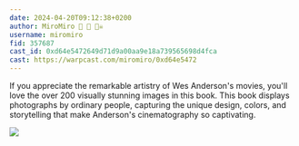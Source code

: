 ```yaml
---
date: 2024-04-20T09:12:38+0200
author: MiroMiro 🎩 🔵 🏴‍☠️
username: miromiro
fid: 357687
cast_id: 0xd64e5472649d71d9a00aa9e18a739565698d4fca
cast: https://warpcast.com/miromiro/0xd64e5472
---
```

If you appreciate the remarkable artistry of Wes Anderson's movies, you'll love the over 200 visually stunning images in this book. This book displays photographs by ordinary people, capturing the unique design, colors, and storytelling that make Anderson's cinematography so captivating.  

![](https://imagedelivery.net/BXluQx4ige9GuW0Ia56BHw/a392939d-fefa-48bf-9214-8559db86f300/original)
